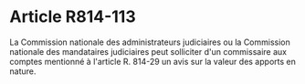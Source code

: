 # Article R814-113

La Commission nationale des administrateurs judiciaires ou la Commission nationale des mandataires judiciaires peut solliciter d'un commissaire aux comptes mentionné à l'article R. 814-29 un avis sur la valeur des apports en nature.
